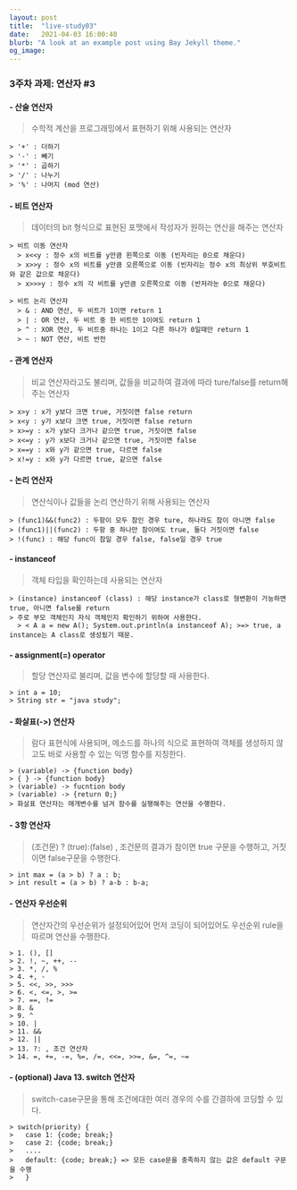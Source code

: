 ```yaml
---
layout: post
title:  "live-study03"
date:   2021-04-03 16:00:40
blurb: "A look at an example post using Bay Jekyll theme."
og_image:
---
```


### 3주차 과제: 연산자  #3

#### - 산술 연산자

> 수학적 계산을 프로그래밍에서 표현하기 위해 사용되는 연산자
  
    > '+' : 더하기
    > '-' : 빼기
    > '*' : 곱하기
    > '/' : 나누기
    > '%' : 나머지 (mod 연산)

#### - 비트 연산자

> 데이터의 bit 형식으로 표현된 포맷에서 작성자가 원하는 연산을 해주는 연산자

    > 비트 이동 연산자
      > x<<y : 정수 x의 비트를 y만큼 왼쪽으로 이동 (빈자리는 0으로 채운다)
      > x>>y : 정수 x의 비트를 y만큼 오른쪽으로 이동 (빈자리는 정수 x의 최상위 부호비트와 같은 값으로 채운다)
      > x>>>y : 정수 x의 각 비트를 y만큼 오른쪽으로 이동 (반저라눈 0으로 채운다)

    > 비트 논리 연산자
      > & : AND 연산, 두 비트가 1이면 return 1 
      > | : OR 연산, 두 비트 중 한 비트만 1이여도 return 1
      > ^ : XOR 연산, 두 비트중 하나는 1이고 다른 하나가 0일때만 return 1
      > ~ : NOT 연산, 비트 반전

#### - 관계 연산자

> 비교 연산자라고도 불리며, 값들을 비교하여 결과에 따라 ture/false를 return해주는 연산자

    > x>y : x가 y보다 크면 true, 거짓이면 false return
    > x<y : y가 x보다 크면 true, 거짓이면 false return
    > x>=y : x가 y보다 크거나 같으면 true, 거짓이면 false
    > x<=y : y가 x보다 크거나 같으면 true, 거짓이면 false
    > x==y : x와 y가 같으면 true, 다르면 false
    > x!=y : x와 y가 다르면 true, 같으면 false

#### - 논리 연산자

> 연산식이나 값들을 논리 연산하기 위해 사용되는 연산자

    > (func1)&&(func2) : 두항이 모두 참인 경우 ture, 하나라도 참이 아니면 false
    > (func1)||(func2) : 두항 중 하나만 참이여도 true, 둘다 거짓이면 false
    > !(func) : 해당 func이 참일 경우 false, false일 경우 true

#### - instanceof

> 객체 타입을 확인하는데 사용되는 연산자

    > (instance) instanceof (class) : 해당 instance가 class로 형변환이 가능하면 true, 아니면 false를 return
    > 주로 부모 객체인지 자식 객체인지 확인하기 위하여 사용한다.
      > < A a = new A(); System.out.println(a instanceof A); >=> true, a instance는 A class로 생성됬기 때문.

#### - assignment(=) operator

> 할당 연산자로 불리며, 값을 변수에 할당할 때 사용한다.

    > int a = 10;
    > String str = "java study";

#### - 화살표(->) 연산자

> 람다 표현식에 사용되며, 메소드를 하나의 식으로 표현하여 객체를 생성하지 않고도 바로 사용할 수 있는 익명 함수를 지칭한다.

    > (variable) -> {function body}
    > { } -> {function body}
    > (variable) -> fucntion body
    > (variable) -> {return 0;}
    > 화살표 연산자는 매개변수를 넘겨 함수를 실행해주는 연산을 수행한다.
    
    
#### - 3항 연산자

> (조건문) ? (true):(false) , 조건문의 결과가 참이면 true 구문을 수행하고, 거짓이면 false구문을 수행한다.

    > int max = (a > b) ? a : b;
    > int result = (a > b) ? a-b : b-a;
    
    
#### - 연산자 우선순위

> 연산자간의 우선순위가 설정되어있어 먼저 코딩이 되어있어도 우선순위 rule을 따르며 연산을 수행한다.

    > 1. (), []
    > 2. !, ~, ++, --
    > 3. *, /, %
    > 4. +, -
    > 5. <<, >>, >>>
    > 6. <, <=, >, >=
    > 7. ==, !=
    > 8. &
    > 9. ^
    > 10. |
    > 11. &&
    > 12. ||
    > 13. ?: , 조건 연산자
    > 14. =, +=, -=, %=, /=, <<=, >>=, &=, ^=, ~=
    
#### - (optional) Java 13. switch 연산자

> switch-case구문을 통해 조건에대한 여러 경우의 수를 간결하에 코딩할 수 있다.

    > switch(priority) {
    >   case 1: {code; break;}
    >   case 2: {code; break;}
    >   ....
    >   default: {code; break;} => 모든 case문을 충족하지 않는 값은 default 구문을 수행
    >   }
